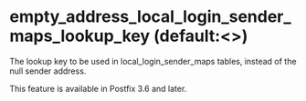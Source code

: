 # empty_address_local_login_sender_maps_lookup_key (default:&lt;&gt;) 


The lookup key to be used in local_login_sender_maps tables, instead
of the null sender address.


 This feature is available in Postfix 3.6 and later. 


